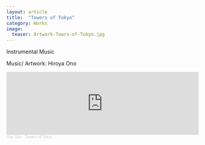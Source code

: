 ```yaml
---
layout: article
title:  "Towers of Tokyo"
category: Works
image:
  teaser: Artwork-Towrs-of-Tokyo.jpg
---
```


Instrumental Music

<p1>Music/ Artwork: Hiroya Ono
</p1>

<iframe width="100%" height="166" scrolling="no" frameborder="no" allow="autoplay" src="https://w.soundcloud.com/player/?url=https%3A//api.soundcloud.com/tracks/989370673&color=%23ed6900&auto_play=false&hide_related=false&show_comments=true&show_user=true&show_reposts=false&show_teaser=true"></iframe><div style="font-size: 10px; color: #cccccc;line-break: anywhere;word-break: normal;overflow: hidden;white-space: nowrap;text-overflow: ellipsis; font-family: Interstate,Lucida Grande,Lucida Sans Unicode,Lucida Sans,Garuda,Verdana,Tahoma,sans-serif;font-weight: 100;"><a href="https://soundcloud.com/user-364405231" title="Ono San" target="_blank" style="color: #cccccc; text-decoration: none;">Ono San</a> · <a href="https://soundcloud.com/user-364405231/towers-of-tokyo" title="Towers of Tokyo" target="_blank" style="color: #cccccc; text-decoration: none;">Towers of Tokyo</a></div>